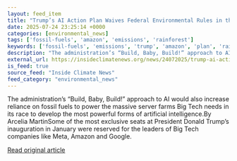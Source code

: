 ```yaml
---
layout: feed_item
title: "Trump’s AI Action Plan Waives Federal Environmental Rules in the Development of Data Centers"
date: 2025-07-24 23:25:14 +0000
categories: [environmental_news]
tags: ['fossil-fuels', 'amazon', 'emissions', 'rainforest']
keywords: ['fossil-fuels', 'emissions', 'trump', 'amazon', 'plan', 'rainforest', 'action']
description: "The administration’s “Build, Baby, Build!” approach to AI would also increase reliance on fossil fuels to power the massive server farms Big Tech needs in it..."
external_url: https://insideclimatenews.org/news/24072025/trump-ai-action-plan-waives-federal-environmental-rules/
is_feed: true
source_feed: "Inside Climate News"
feed_category: "environmental_news"
---
```


The administration’s “Build, Baby, Build!” approach to AI would also increase reliance on fossil fuels to power the massive server farms Big Tech needs in its race to develop the most powerful forms of artificial intelligence.By Arcelia MartinSome of the most exclusive seats at President Donald Trump’s inauguration in January were reserved for the leaders of Big Tech companies like Meta, Amazon and Google.&nbsp;

[Read original article](https://insideclimatenews.org/news/24072025/trump-ai-action-plan-waives-federal-environmental-rules/)
